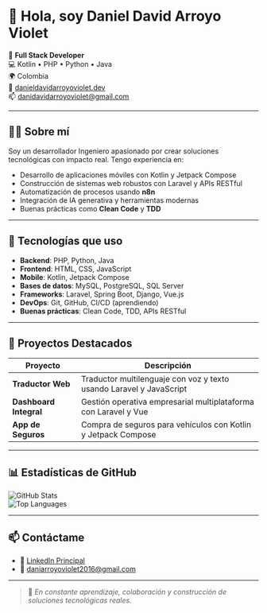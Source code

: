 # 👋 Hola, soy Daniel David Arroyo Violet

🎯 **Full Stack Developer**  
💻 Kotlin • PHP • Python • Java  
🌍 Colombia  
🔗 [danieldavidarroyoviolet.dev](https://danieldavidarroyoviolet.dev)  
📫 danidavidarroyoviolet@gmail.com  

---

## 👨‍💻 Sobre mí

Soy un desarrollador Ingeniero apasionado por crear soluciones tecnológicas con impacto real. Tengo experiencia en:

- Desarrollo de aplicaciones móviles con Kotlin y Jetpack Compose
- Construcción de sistemas web robustos con Laravel y APIs RESTful
- Automatización de procesos usando **n8n**
- Integración de IA generativa y herramientas modernas
- Buenas prácticas como **Clean Code** y **TDD**

---

## 🚀 Tecnologías que uso

- **Backend**: PHP, Python, Java  
- **Frontend**: HTML, CSS, JavaScript  
- **Mobile**: Kotlin, Jetpack Compose  
- **Bases de datos**: MySQL, PostgreSQL, SQL Server  
- **Frameworks**: Laravel, Spring Boot, Django, Vue.js  
- **DevOps**: Git, GitHub, CI/CD (aprendiendo)  
- **Buenas prácticas**: Clean Code, TDD, APIs RESTful

---

## 📂 Proyectos Destacados

| Proyecto            | Descripción                                                                 |
|---------------------|-----------------------------------------------------------------------------|
| **Traductor Web**   | Traductor multilenguaje con voz y texto usando Laravel y JavaScript         |
| **Dashboard Integral** | Gestión operativa empresarial multiplataforma con Laravel y Vue            |
| **App de Seguros**  | Compra de seguros para vehículos con Kotlin y Jetpack Compose               |

---

## 📊 Estadísticas de GitHub

![GitHub Stats](https://github-readme-stats.vercel.app/api?username=danidavidarroyoviolet-dev&show_icons=true&theme=tokyonight&hide=prs,issues)  
![Top Languages](https://github-readme-stats.vercel.app/api/top-langs/?username=danidavidarroyoviolet-dev&layout=compact&theme=tokyonight)

---

## 📫 Contáctame

- 💼 [LinkedIn Principal](https://linkedin.com/in/daniel-arroyo-ingeniero-en-sistemas)
- 📧 daniarroyoviolet2016@gmail.com

---

> 🚀 *En constante aprendizaje, colaboración y construcción de soluciones tecnológicas reales.*
